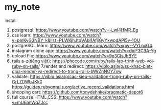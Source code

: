 # my_note
install

1. postgresql:
https://www.youtube.com/watch?v=-LwI4HMR_Eg
2. css learn: 
https://www.youtube.com/watch?v=pmKyG3NBY_k&list=PLWKjhJtqVAbl1AfjiGyYxwpdAPi5v-1OU
3. postgreSQL learn:
https://www.youtube.com/watch?v=qw--VYLpxG4
4. instagram clone app:
https://www.youtube.com/watch?v=dqjF3C9A-Yg
5. upload file:
https://www.youtube.com/watch?v=9q3CIsJhBYE
6. rails a-z(tiếng việt):
https://phocode.com/ruby/rails-lap-trinh-web-voi-ruby-on-rails/
7.render and redirect:
https://viblo.asia/p/su-khac-biet-giua-render-va-redirect-to-trong-rails-bWrZnNOYZxw
8. validate:
https://viblo.asia/p/cac-kieu-validation-trong-ruby-on-rails-GrLZDWbJKk0
https://guides.rubyonrails.org/active_record_validations.html
9. shopping cart:
https://github.com/tonydehnke/pragmatic-depot6
10. full course HTML,CSS:
https://www.youtube.com/watch?v=mU6anWqZJcc
